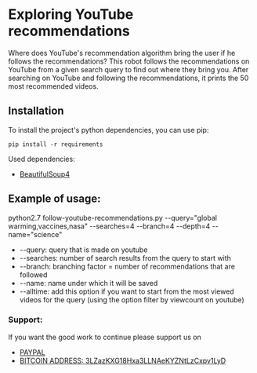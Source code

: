 # Exploring YouTube recommendations

Where does YouTube's recommendation algorithm bring the user if he follows the recommendations?
This robot follows the recommendations on YouTube from a given search query to find out where they bring you.
After searching on YouTube and following the recommendations, it prints the 50 most recommended videos.

## Installation

To install the project's python dependencies, you can use pip:

```
pip install -r requirements
```

Used dependencies:

* [BeautifulSoup4](https://www.crummy.com/software/BeautifulSoup/bs4/doc/)

## Example of usage:

python2.7 follow-youtube-recommendations.py  --query="global warming,vaccines,nasa" --searches=4 --branch=4 --depth=4 --name="science"

* --query: query that is made on youtube
* --searches: number of search results from the query to start with
* --branch: branching factor = number of recommendations that are followed
* --name: name under which it will be saved
* --alltime: add this option if you want to start from the most viewed videos for the query (using the option filter by viewcount on youtube)

### Support:

If you want the good work to continue please support us on

* [PAYPAL](https://www.paypal.me/ishandutta2007)
* [BITCOIN ADDRESS: 3LZazKXG18Hxa3LLNAeKYZNtLzCxpv1LyD](https://www.coinbase.com/join/5a8e4a045b02c403bc3a9c0c)
